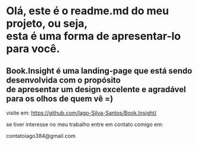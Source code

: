 <h1>Olá, este é o readme.md do meu projeto, ou seja, 
<br />
esta é uma forma de apresentar-lo para você.</h1>

<h2>Book.Insight é uma landing-page que está sendo desenvolvida com o propósito
<br />
de apresentar um design excelente e agradável para os olhos de quem vê =)</h2>

visite em: https://github.com/Iago-Silva-Santos/Book.Insight/

<p>se tiver interesse no meu trabalho entre em contato comigo em:</p> contatoiago384@gmail.com
